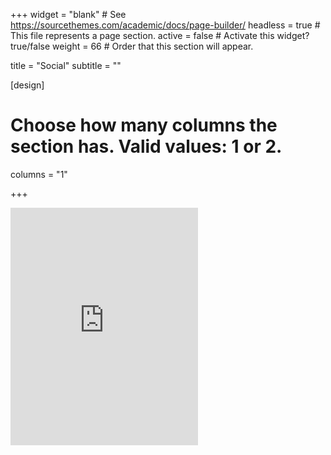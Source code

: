 +++
widget = "blank"  # See https://sourcethemes.com/academic/docs/page-builder/
headless = true  # This file represents a page section.
active = false  # Activate this widget? true/false
weight = 66  # Order that this section will appear.

title = "Social"
subtitle = ""

[design]
  # Choose how many columns the section has. Valid values: 1 or 2.
  columns = "1"
  
+++


<iframe src="https://open.spotify.com/embed/playlist/1vpEr0vtJpqt8tK8DLJA0c" width="300" height="380" frameborder="0" allowtransparency="true" allow="encrypted-media"></iframe>

